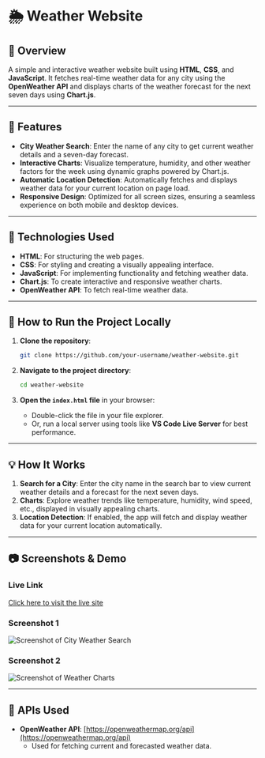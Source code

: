 # 🌦️ Weather Website

## 📖 **Overview**

A simple and interactive weather website built using **HTML**, **CSS**, and **JavaScript**. It fetches real-time weather data for any city using the **OpenWeather API** and displays charts of the weather forecast for the next seven days using **Chart.js**.

---

## 🌟 **Features**

- **City Weather Search**: Enter the name of any city to get current weather details and a seven-day forecast.
- **Interactive Charts**: Visualize temperature, humidity, and other weather factors for the week using dynamic graphs powered by Chart.js.
- **Automatic Location Detection**: Automatically fetches and displays weather data for your current location on page load.
- **Responsive Design**: Optimized for all screen sizes, ensuring a seamless experience on both mobile and desktop devices.

---

## 🔧 **Technologies Used**

- **HTML**: For structuring the web pages.
- **CSS**: For styling and creating a visually appealing interface.
- **JavaScript**: For implementing functionality and fetching weather data.
- **Chart.js**: To create interactive and responsive weather charts.
- **OpenWeather API**: To fetch real-time weather data.

---

## 🚀 **How to Run the Project Locally**

1. **Clone the repository**:
   ```bash
   git clone https://github.com/your-username/weather-website.git
   ```

2. **Navigate to the project directory**:
   ```bash
   cd weather-website
   ```

3. **Open the `index.html` file** in your browser:
   - Double-click the file in your file explorer.
   - Or, run a local server using tools like **VS Code Live Server** for best performance.

---

## 💡 **How It Works**

1. **Search for a City**: Enter the city name in the search bar to view current weather details and a forecast for the next seven days.
2. **Charts**: Explore weather trends like temperature, humidity, wind speed, etc., displayed in visually appealing charts.
3. **Location Detection**: If enabled, the app will fetch and display weather data for your current location automatically.

---

## 📷 **Screenshots & Demo**

### Live Link
[Click here to visit the live site](https://weather-new-jet.vercel.app/)

### Screenshot 1
![Screenshot of City Weather Search](https://github.com/user-attachments/assets/da6534b2-6fd5-47d9-b600-02f301d5d7b2)

### Screenshot 2
![Screenshot of Weather Charts](https://github.com/user-attachments/assets/7def8a9c-c397-446e-a4ad-8e04338cb78c)

---

## 🔗 **APIs Used**

- **OpenWeather API**: [https://openweathermap.org/api](https://openweathermap.org/api)
  - Used for fetching current and forecasted weather data.

